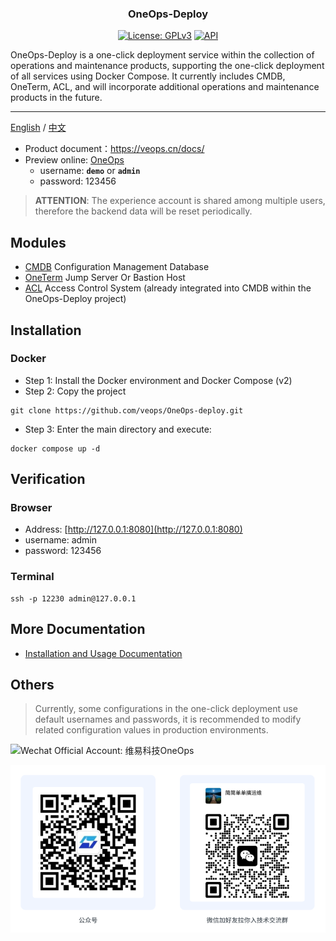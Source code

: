 <h3 align="center">OneOps-Deploy</h3>
<p align="center">
  <a href="https://github.com/veops/OneOps-deploy/blob/main/LICENSE"><img src="https://img.shields.io/badge/License-AGPLv3-brightgreen" alt="License: GPLv3"></a>
  <a href="https://goreportcard.com/report/github.com/veops/messenger"><img src="https://goreportcard.com/badge/github.com/veops/messenger" alt="API"></a>
</p>
OneOps-Deploy is a one-click deployment service within the collection of operations and maintenance products, supporting the one-click deployment of all services using Docker Compose. It currently includes CMDB, OneTerm, ACL, and will incorporate additional operations and maintenance products in the future.

---

[English](README_en.md) / [中文](README.md)

- Product document：https://veops.cn/docs/
- Preview online: <a href="https://term.veops.cn" target="_blank">OneOps</a>
    - username: **`demo`**   or   **`admin`**
    - password: 123456

> **ATTENTION**: The experience account is shared among multiple users, therefore the backend data will be reset periodically.

## Modules

- [CMDB](https://github.com/veops/cmdb) Configuration Management Database
- [OneTerm](https://github.com/veops/oneterm) Jump Server Or Bastion Host
- [ACL](https://github.com/veops/acl) Access Control System (already integrated into CMDB within the OneOps-Deploy project)


## Installation

### Docker 
- Step 1: Install the Docker environment and Docker Compose (v2)
- Step 2: Copy the project
```shell 
git clone https://github.com/veops/OneOps-deploy.git
```
- Step 3: Enter the main directory and execute:
```
docker compose up -d
```

## Verification
### Browser
- Address: [http://127.0.0.1:8080](http://127.0.0.1:8080)
- username: admin
- password: 123456
### Terminal
```shell
ssh -p 12230 admin@127.0.0.1
```

## More Documentation
- [Installation and Usage Documentation](https://veops.cn/docs/)

## Others
> Currently, some configurations in the one-click deployment use default usernames and passwords, it is recommended to modify related configuration values in production environments.


![Wechat Official Account: 维易科技OneOps](backend/docs/images/wechat.jpg)

![Wechat Official Account: 维易科技OneOps](docs/images/wechat.png)
